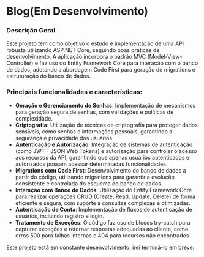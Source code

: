 # Blog(Em Desenvolvimento)

### Descrição Geral
Este projeto tem como objetivo o estudo e implementação de uma API robusta utilizando ASP.NET Core, seguindo boas práticas de desenvolvimento. A aplicação incorpora o padrão MVC (Model-View-Controller) e faz uso do Entity Framework Core para interação com o banco de dados, adotando a abordagem Code First para geração de migrations e estruturação do banco de dados.

### Principais funcionalidades e características:
- **Geração e Gerenciamento de Senhas**: Implementação de mecanismos para geração segura de senhas, com validações e políticas de complexidade.
- **Criptografia**: Utilização de técnicas de criptografia para proteger dados sensíveis, como senhas e informações pessoais, garantindo a segurança e privacidade dos usuários.
- **Autenticação e Autorização**: Integração de sistemas de autenticação (como JWT - JSON Web Tokens) e autorização para controlar o acesso aos recursos da API, garantindo que apenas usuários autenticados e autorizados possam acessar determinadas funcionalidades.
- **Migrations com Code First**: Desenvolvimento do banco de dados a partir do código, utilizando migrations para garantir a evolução consistente e controlada do esquema do banco de dados.
- **Interação com Banco de Dados**: Utilização do Entity Framework Core para realizar operações CRUD (Create, Read, Update, Delete) de forma eficiente e segura, com suporte a consultas complexas e otimizadas.
- **Autenticação de Conta**: Implementação de fluxos de autenticação de usuários, incluindo registro e login.
- **Tratamento de Exceções**: O código faz uso de blocos try-catch para capturar exceções e retornar respostas adequadas ao cliente, como erros 500 para falhas internas e 404 para recursos não encontrados

Este projeto está em constante desenvolvimento, irei terminá-lo em breve.
